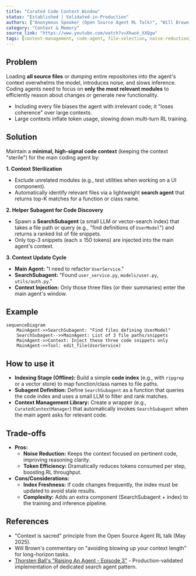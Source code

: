 ```yaml
---
title: "Curated Code Context Window"
status: "Established | Validated-in-Production"
authors: ["Anonymous Speaker (Open Source Agent RL Talk)", "Will Brown (Prime Intellect Talk)", "Thorsten Ball"]
category: "Context & Memory"
source_link: "https://www.youtube.com/watch?v=Xkwok_XXQgw"
tags: [context-management, code-agent, file-selection, noise-reduction]
---
```


## Problem

Loading **all source files** or dumping entire repositories into the agent's context overwhelms the model, introduces noise, and slows inference. Coding agents need to focus on **only the most relevant modules** to efficiently reason about changes or generate new functionality.

- Including every file biases the agent with irrelevant code; it "loses coherence" over large contexts.
- Large contexts inflate token usage, slowing down multi-turn RL training.

## Solution

Maintain a **minimal, high-signal code context** (keeping the context "sterile") for the main coding agent by:

**1. Context Sterilization**
- Exclude unrelated modules (e.g., test utilities when working on a UI component).
- Automatically identify relevant files via a lightweight **search agent** that returns top-K matches for a function or class name.

**2. Helper Subagent for Code Discovery**
- Spawn a **SearchSubagent** (a small LLM or vector-search index) that takes a file path or query (e.g., "find definitions of `UserModel`") and returns a ranked list of file snippets.
- Only top-3 snippets (each ≤ 150 tokens) are injected into the main agent's context.

**3. Context Update Cycle**
- **Main Agent:** "I need to refactor `UserService`."
- **SearchSubagent:** "Found `user_service.py`, `models/user.py`, `utils/auth.py`."
- **Context Injection:** Only those three files (or their summaries) enter the main agent's window.

## Example

```mermaid
sequenceDiagram
    MainAgent->>SearchSubagent: "Find files defining UserModel"
    SearchSubagent-->>MainAgent: List of 3 file paths/snippets
    MainAgent->>Context: Inject these three code snippets only
    MainAgent->>Tool: edit_file(UserService)
```

## How to use it

- **Indexing Stage (Offline):** Build a simple **code index** (e.g., with `ripgrep` or a vector store) to map function/class names to file paths.
- **Subagent Definition:** Define `SearchSubagent` as a function that queries the code index and uses a small LLM to filter and rank matches.
- **Context Management Library:** Create a wrapper (e.g., `CuratedContextManager`) that automatically invokes `SearchSubagent` when the main agent asks for relevant code.

## Trade-offs

- **Pros:**
  - **Noise Reduction:** Keeps the context focused on pertinent code, improving reasoning clarity.
  - **Token Efficiency:** Dramatically reduces tokens consumed per step, boosting RL throughput.
- **Cons/Considerations:**
  - **Index Freshness:** If code changes frequently, the index must be updated to avoid stale results.
  - **Complexity:** Adds an extra component (SearchSubagent + index) to the training and inference pipeline.

## References

- "Context is sacred" principle from the Open Source Agent RL talk (May 2025).
- Will Brown's commentary on "avoiding blowing up your context length" for long-horizon tasks.
- [Thorsten Ball's "Raising An Agent - Episode 3"](https://www.nibzard.com/ampcode) - Production-validated implementation of dedicated search agent pattern.